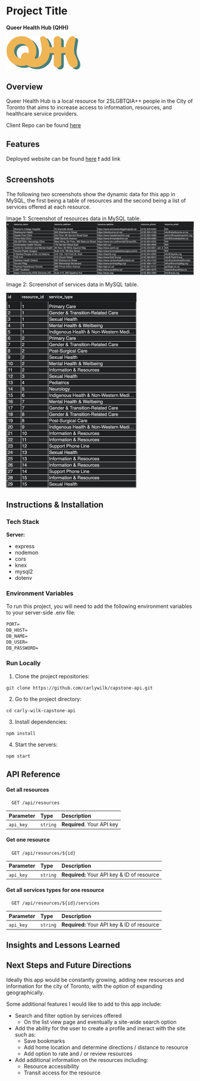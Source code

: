 # Project Title
**Queer Health Hub (QHH)**


<img src="./assets/logo/e5.png" width="200">



## Overview
Queer Health Hub is a local resource for 2SLGBTQIA++ people in the City of Toronto that aims to increase access to information, resources, and healthcare service providers.


Client Repo can be found [here](https://github.com/carlywilk/capstone.git)



## Features
Deployed website can be found [here]() ❗️ add link



## Screenshots
The following two screenshots show the dynamic data for this app in MySQL, the first being a table of resources and the second being a list of services offered at each resource. 

Image 1: Screenshot of resources data in MySQL table.
<img src="./assets/images/resources-mysql-table.png" width="850">


Image 2: Screenshot of services data in MySQL table.

<img src="./assets/images/services-mysql-table.png" width="350">



## Instructions & Installation


### Tech Stack
**Server:**
- express
- nodemon
- cors
- knex
- mysql2
- dotenv


### Environment Variables
To run this project, you will need to add the following environment variables to your server-side .env file:
```
PORT=
DB_HOST=
DB_NAME=
DB_USER=
DB_PASSWORD=
```


### Run Locally 
1. Clone the project repositories:
```
git clone https://github.com/carlywilk/capstone-api.git
```

2. Go to the project directory:
```
cd carly-wilk-capstone-api
```

3. Install dependencies:
```
npm install
```

4. Start the servers:
```
npm start
```



## API Reference
#### Get all resources
```
  GET /api/resources
```
| Parameter | Type     | Description                |
| :-------- | :------- | :------------------------- |
| `api_key` | `string` | **Required**. Your API key |

#### Get one resource
```
  GET /api/resources/${id}
```
| Parameter | Type     | Description                                  |
| :-------- | :------- | :------------------------------------------- |
| `api_key` | `string` | **Required:** Your API key & ID of resource  |

#### Get all services types for one resource
```
  GET /api/resources/${id}/services
```
| Parameter | Type     | Description                                  |
| :-------- | :------- | :------------------------------------------- |
| `api_key` | `string` | **Required:** Your API key & ID of resource  |



## Insights and Lessons Learned



## Next Steps and Future Directions
Ideally this app would be constantly growing, adding new resources and information for the city of Toronto, with the option of expanding geographically.

Some additional features I would like to add to this app include: 
- Search and filter option by services offered
  - On the list view page and eventually a site-wide search option
- Add the ability for the user to create a profile and ineract with the site such as:
  - Save bookmarks
  - Add home location and determine directions / distance to resource
  - Add option to rate and / or review resources
- Add additional information on the resources including:
  - Resource accessibility
  - Transit access for the resource
